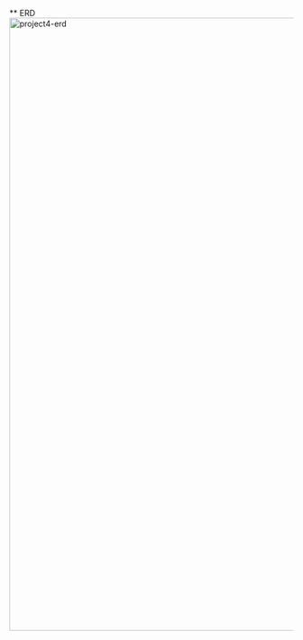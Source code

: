 

** ERD
<img width="1088" alt="project4-erd" src="https://cloud.githubusercontent.com/assets/14372323/11906137/7bfe23ba-a598-11e5-8f11-c2061d1a924c.png">
